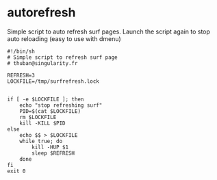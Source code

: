 autorefresh
=========

Simple script to auto refresh surf pages.
Launch the script again to stop auto reloading (easy to use with dmenu)

    #!/bin/sh
    # Simple script to refresh surf page
    # thuban@singularity.fr

    REFRESH=3
    LOCKFILE=/tmp/surfrefresh.lock


    if [ -e $LOCKFILE ]; then
        echo "stop refreshing surf"
        PID=$(cat $LOCKFILE)
        rm $LOCKFILE
        kill -KILL $PID
    else
        echo $$ > $LOCKFILE
        while true; do
            kill -HUP $1
            sleep $REFRESH
        done
    fi
    exit 0
